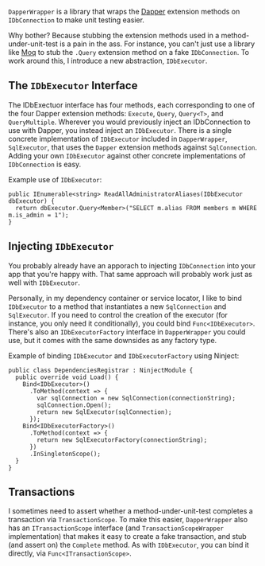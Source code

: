 `DapperWrapper` is a library that wraps the [Dapper]() extension methods on `IDbConnection` to make unit testing easier.

Why bother? Because stubbing the extension methods used in a method-under-unit-test is a pain in the ass. For instance, you can't just use a library like [Moq]() to stub the `.Query` extension method on a fake `IDbConnection`. To work around this, I introduce a new abstraction, `IDbExecutor`.

## The `IDbExecutor` Interface

The IDbExectuor interface has four methods, each corresponding to one of the four Dapper extension methods: `Execute`, `Query`, `Query<T>`, and `QueryMultiple`. Wherever you would previously inject an IDbConnection to use with Dapper, you instead inject an `IDbExecutor`. There is a single concrete implementation of `IDbExecutor` included in `DapperWrapper`, `SqlExecutor`, that uses the `Dapper` extension methods against `SqlConnection`. Adding your own `IDbExecutor` against other concrete implementations of `IDbConnection` is easy.

Example use of `IDbExecutor`:

```
public IEnumerable<string> ReadAllAdministratorAliases(IDbExecutor dbExecutor) {
  return dbExecutor.Query<Member>("SELECT m.alias FROM members m WHERE m.is_admin = 1");
}
``` 

## Injecting `IDbExecutor`

You probably already have an apporach to injecting `IDbConnection` into your app that you're happy with. That same approach will probably work just as well with `IDbExecutor`. 

Personally, in my dependency container or service locator, I like to bind `IDbExecutor` to a method that instantiates a new `SqlConnection` and `SqlExecutor`. If you need to control the creation of the executor (for instance, you only need it conditionally), you could bind `Func<IDbExecutor>`. There's also an `IDbExecutorFactory` interface in `DapperWrapper` you could use, but it comes with the same downsides as any factory type.

Example of binding `IDbExecutor` and `IDbExecutorFactory` using Ninject:

```
public class DependenciesRegistrar : NinjectModule {
  public override void Load() {
    Bind<IDbExecutor>()
      .ToMethod(context => {
	    var sqlConnection = new SqlConnection(connectionString);
		sqlConnection.Open();
		return new SqlExecutor(sqlConnection);
      });
	Bind<IDbExecutorFactory>()
      .ToMethod(context => {
	    return new SqlExecutorFactory(connectionString);
      })
	  .InSingletonScope();
  }
}
```

## Transactions

I sometimes need to assert whether a method-under-unit-test completes a transaction via `TransactionScope`. To make this easier, `DapperWrapper` also has an `ITransactionScope` interface (and `TransactionScopeWrapper` implementation) that makes it easy to create a fake transaction, and stub (and assert on) the `Complete` method. As with `IDbExecutor`, you can bind it directly, via `Func<ITransactionScope>`.